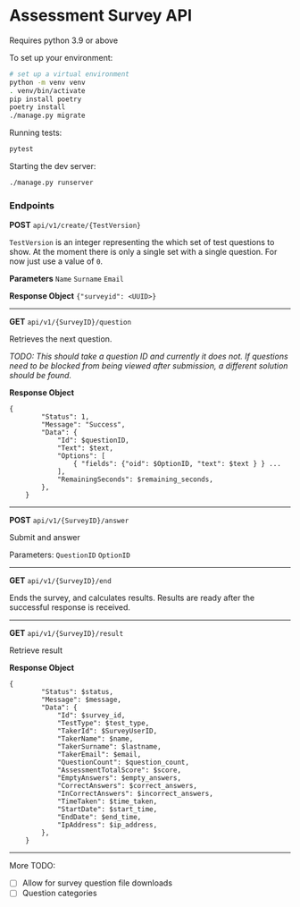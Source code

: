 # Assessment Survey API

Requires python 3.9 or above

To set up your environment:

```bash
# set up a virtual environment
python -m venv venv
. venv/bin/activate
pip install poetry
poetry install
./manage.py migrate
```

Running tests:

```bash
pytest
```

Starting the dev server:

```bash
./manage.py runserver
```

### Endpoints

**POST** `api/v1/create/{TestVersion}`

`TestVersion` is an integer representing the which set of test questions to show. At the moment there is only a single set with a single question. For now just use a value of `0`.

**Parameters**
`Name`
`Surname`
`Email`

**Response Object**
`{"surveyid": <UUID>}`


---

**GET** `api/v1/{SurveyID}/question`

Retrieves the next question. 

*TODO: This should take a question ID and currently it does not. If questions need to be blocked from being viewed after submission, a different solution should be found.*

**Response Object**
```
{
        "Status": 1,
        "Message": "Success",
        "Data": {
            "Id": $questionID,
            "Text": $text,
            "Options": [
                { "fields": {"oid": $OptionID, "text": $text } } ...
            ],
            "RemainingSeconds": $remaining_seconds,
        },
    }
```


---

**POST** `api/v1/{SurveyID}/answer`

Submit and answer

Parameters:
`QuestionID`
`OptionID`


---

**GET** `api/v1/{SurveyID}/end`

Ends the survey, and calculates results. Results are ready after the successful response is received.


---

**GET** `api/v1/{SurveyID}/result`

Retrieve result

**Response Object**

```
{
        "Status": $status,
        "Message": $message,
        "Data": {
            "Id": $survey_id,
            "TestType": $test_type,
            "TakerId": $SurveyUserID,
            "TakerName": $name,
            "TakerSurname": $lastname,
            "TakerEmail": $email,
            "QuestionCount": $question_count,
            "AssessmentTotalScore": $score,
            "EmptyAnswers": $empty_answers,
            "CorrectAnswers": $correct_answers,
            "InCorrectAnswers": $incorrect_answers,
            "TimeTaken": $time_taken,
            "StartDate": $start_time,
            "EndDate": $end_time,
            "IpAddress": $ip_address,
        },
    }
```

---

More TODO:

- [ ] Allow for survey question file downloads
- [ ] Question categories